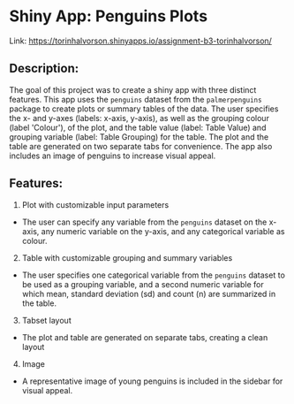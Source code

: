 # Shiny App: Penguins Plots


Link: https://torinhalvorson.shinyapps.io/assignment-b3-torinhalvorson/


## Description:
The goal of this project was to create a shiny app with three distinct features. This app uses the `penguins` dataset from the `palmerpenguins` package to create plots or summary tables of the data. The user specifies the x- and y-axes (labels: x-axis, y-axis), as well as the grouping colour (label 'Colour'), of the plot, and the table value (label: Table Value) and grouping variable (label: Table Grouping) for the table. The plot and the table are generated on two separate tabs for convenience. The app also includes an image of penguins to increase visual appeal.

## Features:

1. Plot with customizable input parameters
  - The user can specify any variable from the `penguins` dataset on the x-axis, any numeric variable on the y-axis, and any categorical variable as colour. 
  
2. Table with customizable grouping and summary variables
 - The user specifies one categorical variable from the `penguins` dataset to be used as a grouping variable, and a second numeric variable for which mean, standard deviation (sd) and count (n) are summarized in the table.
 
3. Tabset layout
 - The plot and table are generated on separate tabs, creating a clean layout
 
4. Image
 - A representative image of young penguins is included in the sidebar for visual appeal.
